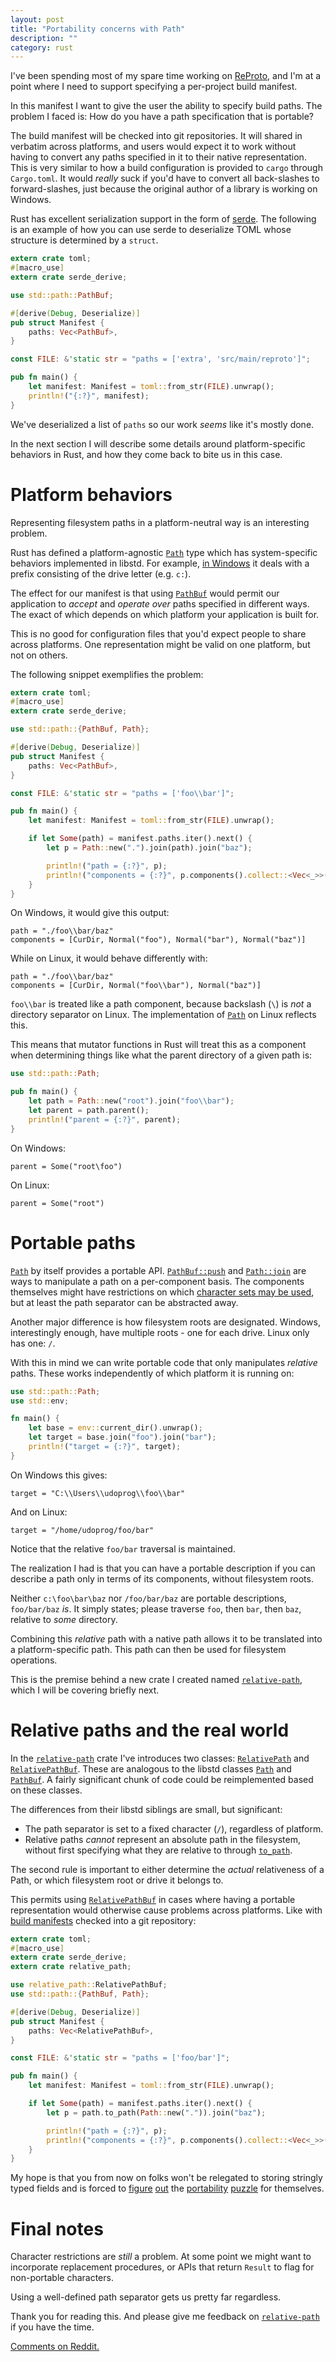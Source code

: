 ```yaml
---
layout: post
title: "Portability concerns with Path"
description: ""
category: rust
---
```


I've been spending most of my spare time working on [ReProto], and I'm at a point where I need to
support specifying a per-project build manifest.

In this manifest I want to give the user the ability to specify build paths.
The problem I faced is: How do you have a path specification that is portable?

<!-- more -->

The build manifest will be checked into git repositories.
It will shared in verbatim across platforms, and users would expect it to work without having to
convert any paths specified in it to their native representation.
This is very similar to how a build configuration is provided to `cargo` through `Cargo.toml`.
It would _really_ suck if you'd have to convert all back-slashes to forward-slashes, just because
the original author of a library is working on Windows.

Rust has excellent serialization support in the form of [serde].
The following is an example of how you can use serde to deserialize TOML whose structure is
determined by a `struct`.

```rust
extern crate toml;
#[macro_use]
extern crate serde_derive;

use std::path::PathBuf;

#[derive(Debug, Deserialize)]
pub struct Manifest {
    paths: Vec<PathBuf>,
}

const FILE: &'static str = "paths = ['extra', 'src/main/reproto']";

pub fn main() {
    let manifest: Manifest = toml::from_str(FILE).unwrap();
    println!("{:?}", manifest);
}
```

We've deserialized a list of `paths` so our work _seems_ like it's mostly done.

In the next section I will describe some details around platform-specific behaviors in Rust, and
how they come back to bite us in this case.

# Platform behaviors

Representing filesystem paths in a platform-neutral way is an interesting problem.

Rust has defined a platform-agnostic [`Path`] type which has system-specific behaviors implemented
in libstd.
For example, [in Windows] it deals with a prefix consisting of the drive letter (e.g. `c:`).

The effect for our manifest is that using [`PathBuf`] would permit our application to _accept_ and
_operate over_ paths specified in different ways.
The exact of which depends on which platform your application is built for.

This is no good for configuration files that you'd expect people to share across platforms.
One representation might be valid on one platform, but not on others.

The following snippet exemplifies the problem:

```rust
extern crate toml;
#[macro_use]
extern crate serde_derive;

use std::path::{PathBuf, Path};

#[derive(Debug, Deserialize)]
pub struct Manifest {
    paths: Vec<PathBuf>,
}

const FILE: &'static str = "paths = ['foo\\bar']";

pub fn main() {
    let manifest: Manifest = toml::from_str(FILE).unwrap();

    if let Some(path) = manifest.paths.iter().next() {
        let p = Path::new(".").join(path).join("baz");

        println!("path = {:?}", p);
        println!("components = {:?}", p.components().collect::<Vec<_>>());
    }
}
```

On Windows, it would give this output:

```text
path = "./foo\\bar/baz"
components = [CurDir, Normal("foo"), Normal("bar"), Normal("baz")]
```

While on Linux, it would behave differently with:

```text
path = "./foo\\bar/baz"
components = [CurDir, Normal("foo\\bar"), Normal("baz")]
```

`foo\\bar` is treated like a path component, because backslash (`\`) is _not_ a directory separator
on Linux.
The implementation of [`Path`] on Linux reflects this.

This means that mutator functions in Rust will treat this as a component when determining things
like what the parent directory of a given path is:

```rust
use std::path::Path;

pub fn main() {
    let path = Path::new("root").join("foo\\bar");
    let parent = path.parent();
    println!("parent = {:?}", parent);
}
```

On Windows:

```text
parent = Some("root\foo")
```

On Linux:

```text
parent = Some("root")
```

# Portable paths

[`Path`] by itself provides a portable API.
[`PathBuf::push`] and [`Path::join`] are ways to manipulate a path on a per-component basis.
The components themselves might have restrictions on which
[character sets may be used][windows-paths], but at least the path separator can be abstracted away.

Another major difference is how filesystem roots are designated.
Windows, interestingly enough, have multiple roots - one for each drive.
Linux only has one: `/`.

With this in mind we can write portable code that only manipulates _relative_ paths.
These works independently of which platform it is running on:

```rust
use std::path::Path;
use std::env;

fn main() {
    let base = env::current_dir().unwrap();
    let target = base.join("foo").join("bar");
    println!("target = {:?}", target);
}
```

On Windows this gives:

```text
target = "C:\\Users\\udoprog\\foo\\bar" 
```

And on Linux:

```text
target = "/home/udoprog/foo/bar"
```

Notice that the relative `foo/bar` traversal is maintained.

The realization I had is that you can have a portable description if you can describe a path only
in terms of its components, without filesystem roots.

Neither `c:\foo\bar\baz` nor `/foo/bar/baz` are portable descriptions, `foo/bar/baz` _is_.
It simply states; please traverse `foo`, then `bar`, then `baz`, relative to _some_ directory.

Combining this _relative_ path with a native path allows it to be translated into a
platform-specific path.
This path can then be used for filesystem operations.

This is the premise behind a new crate I created named [`relative-path`], which I will be covering
briefly next.

# Relative paths and the real world

In the [`relative-path`] crate I've introduces two classes: [`RelativePath`] and [`RelativePathBuf`].
These are analogous to the libstd classes [`Path`] and [`PathBuf`].
A fairly significant chunk of code could be reimplemented based on these classes.

The differences from their libstd siblings are small, but significant:

 * The path separator is set to a fixed character (`/`), regardless of platform.
 * Relative paths _cannot_ represent an absolute path in the filesystem, without first specifying
   what they are relative to through [`to_path`].

The second rule is important to either determine the _actual_ relativeness of a Path, or which
filesystem root or drive it belongs to.

This permits using [`RelativePathBuf`] in cases where having a portable representation would
otherwise cause problems across platforms.
Like with [build manifests] checked into a git repository:

```rust
extern crate toml;
#[macro_use]
extern crate serde_derive;
extern crate relative_path;

use relative_path::RelativePathBuf;
use std::path::{PathBuf, Path};

#[derive(Debug, Deserialize)]
pub struct Manifest {
    paths: Vec<RelativePathBuf>,
}

const FILE: &'static str = "paths = ['foo/bar']";

pub fn main() {
    let manifest: Manifest = toml::from_str(FILE).unwrap();

    if let Some(path) = manifest.paths.iter().next() {
        let p = path.to_path(Path::new(".")).join("baz");

        println!("path = {:?}", p);
        println!("components = {:?}", p.components().collect::<Vec<_>>());
    }
}
```

My hope is that you from now on folks won't be relegated to storing stringly typed fields and
is forced to [figure][bug-1] [out][bug-2] the [portability][bug-3] [puzzle][bug-4] for themselves.

# Final notes

Character restrictions are _still_ a problem.
At some point we might want to incorporate replacement procedures, or APIs that return `Result`
to flag for non-portable characters.

Using a well-defined path separator gets us pretty far regardless.

Thank you for reading this. And please give me feedback on [`relative-path`] if you have the time.

[Comments on Reddit.][reddit]

[ReProto]: https://github.com/reproto
[in Windows]: https://github.com/rust-lang/rust/blob/master/src/libstd/sys/windows/path.rs
[serde]: https://serde.rs
[`Path`]: https://doc.rust-lang.org/std/path/struct.Path.html
[`PathBuf`]: https://doc.rust-lang.org/std/path/struct.PathBuf.html
[`PathBuf::push`]: https://doc.rust-lang.org/std/path/struct.PathBuf.html#method.push
[`Path::join`]: https://doc.rust-lang.org/std/path/struct.Path.html#method.join
[`RelativePath`]: https://docs.rs/relative-path/0.1.5/relative_path/struct.RelativePath.html
[`RelativePathBuf`]: https://docs.rs/relative-path/0.1.5/relative_path/struct.RelativePathBuf.html
[windows-paths]: https://msdn.microsoft.com/en-us/library/windows/desktop/aa365247(v=vs.85).aspx
[`to_path`]: https://docs.rs/relative-path/0.1.5/relative_path/struct.RelativePath.html#method.to_path
[`relative-path`]: https://crates.io/crates/relative-path
[build manifests]: https://github.com/udoprog/reproto/commit/0c1c1ea4fb8e12919e0c420a174ea67e5da6ffcc
[bug-1]: https://github.com/rust-lang/rust-installer/issues/65
[bug-2]: https://github.com/racer-rust/racer/issues/47
[bug-3]: https://github.com/rust-lang/rfcs/issues/1092
[bug-4]: https://github.com/alexcrichton/cargo-vendor/issues/22
[reddit]: https://www.reddit.com/r/rust/comments/7b22im/portability_concerns_with_path/
